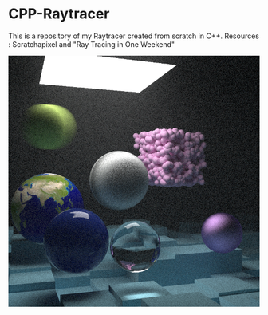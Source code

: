 # CPP-Raytracer
This is a repository of my Raytracer created from scratch in C++. Resources : Scratchapixel and "Ray Tracing in One Weekend"

![alt text](https://github.com/aditya-c2512/CPP-Raytracer/blob/master/render.png?raw=true)
